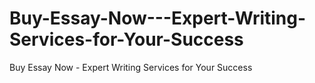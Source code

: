 # Buy-Essay-Now---Expert-Writing-Services-for-Your-Success
Buy Essay Now - Expert Writing Services for Your Success
